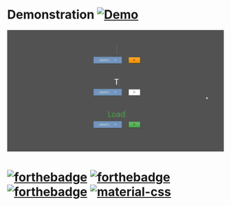 # Demonstration [![Demo](https://img.shields.io/badge/How-To-blueviolet.svg?style=for-the-badge&logo=discourse)](https://github.com/Rakitic07/ETL)

![ETLGif](https://github.com/Rakitic07/ETL/blob/master/ETLGIF.gif)


# [![forthebadge](https://forthebadge.com/images/badges/uses-html.svg)](https://forthebadge.com)  [![forthebadge](https://forthebadge.com/images/badges/uses-css.svg)](https://forthebadge.com)  [![forthebadge](https://forthebadge.com/images/badges/uses-js.svg)](https://forthebadge.com)  [![material-css](https://img.shields.io/badge/Material%20CSS-v1.0.0-blue.svg?style=flat&logo=css3)](hhttps://materializecss.com/)